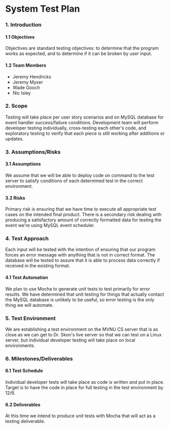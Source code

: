 # System Test Plan  

### 1. Introduction  
#### 1.1 Objectives  
Objectives are standard testing objectives: to determine that the program works as expected, and to determine if it can be broken by user input.  

#### 1.2 Team Members  
* Jeremy Hendricks  
* Jeremy Myser  
* Wade Gooch  
* Nic Isley  

### 2. Scope  
Testing will take place per user story scenarios and on MySQL database for event handler success/failure conditions. Development team will perform 
developer testing individually, cross-testing each other's code, and exploratory testing to verify that each piece is still working after additions or updates.  

### 3. Assumptions/Risks  
#### 3.1 Assumptions  
We assume that we will be able to deploy code on command to the test server to satisfy conditions of each determined test in the correct environment.  

#### 3.2 Risks  
Primary risk is ensuring that we have time to execute all appropriate test cases on the intended final product. There is a secondary risk dealing with 
producing a satisfactory amount of correctly formatted data for testing the event we're using MySQL event scheduler.  

### 4. Test Approach  
Each input will be tested with the intention of ensuring that our program forces an error message with anything that is not in correct format. 
The database will be tested to assure that it is able to process data correctly if received in the existing format.  
#### 4.1 Test Automation  
We plan to use Mocha to generate unit tests to test primarily for error results. We have determined that unit testing for things that 
actually contact the MySQL database is unlikely to be useful, so error testing is the only thing we will automate.  

### 5. Test Environment  
We are establishing a test environment on the MVNU CS server that is as close as we can get to Dr. Skon's live server so that we can test on a Linux server, 
but individual developer testing will take place on local environments.  

### 6. Milestones/Deliverables  
#### 6.1 Test Schedule  
Individual developer tests will take place as code is written and put in place. Target is to have the code in place for full testing in the test environment by 12/6.  

#### 6.2 Deliverables  
At this time we intend to produce unit tests with Mocha that will act as a testing deliverable.  
